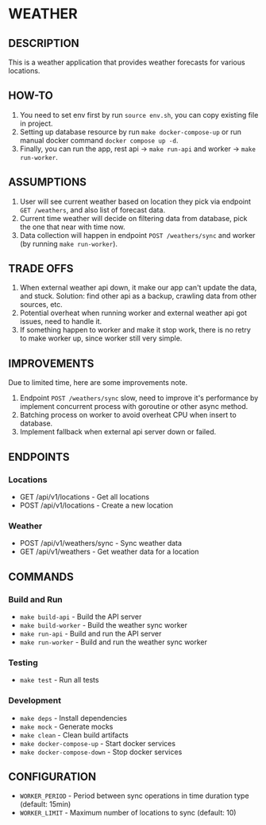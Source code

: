 # WEATHER 

## DESCRIPTION
This is a weather application that provides weather forecasts for various locations.

## HOW-TO
1. You need to set env first by run `source env.sh`, you can copy existing file in project.
1. Setting up database resource by run `make docker-compose-up` or run manual docker command `docker compose up -d`.
1. Finally, you can run the app, rest api -> `make run-api` and worker -> `make run-worker`.

## ASSUMPTIONS
1. User will see current weather based on location they pick via endpoint `GET /weathers`, and also list of forecast data.
1. Current time weather will decide on filtering data from database, pick the one that near with time now.
1. Data collection will happen in endpoint `POST /weathers/sync` and worker (by running `make run-worker`).

## TRADE OFFS
1. When external weather api down, it make our app can't update the data, and stuck. Solution: find other api as a backup, crawling data from other sources, etc.
1. Potential overheat when running worker and external  weather api got issues, need to handle it.
1. If something happen to worker and make it stop work, there is no retry to make worker up, since worker still very simple.

## IMPROVEMENTS
Due to limited time, here are some improvements note.
1. Endpoint `POST /weathers/sync` slow, need to improve it's performance by implement concurrent process with goroutine or other async method.
1. Batching process on worker to avoid overheat CPU when insert to database.
1. Implement fallback when external api server down or failed.

## ENDPOINTS

### Locations
- GET /api/v1/locations - Get all locations
- POST /api/v1/locations - Create a new location

### Weather
- POST /api/v1/weathers/sync - Sync weather data
- GET /api/v1/weathers - Get weather data for a location

## COMMANDS

### Build and Run
- `make build-api` - Build the API server
- `make build-worker` - Build the weather sync worker
- `make run-api` - Build and run the API server
- `make run-worker` - Build and run the weather sync worker

### Testing
- `make test` - Run all tests

### Development
- `make deps` - Install dependencies
- `make mock` - Generate mocks
- `make clean` - Clean build artifacts
- `make docker-compose-up` - Start docker services
- `make docker-compose-down` - Stop docker services

## CONFIGURATION

- `WORKER_PERIOD` - Period between sync operations in time duration type (default: 15min)
- `WORKER_LIMIT` - Maximum number of locations to sync (default: 10)


